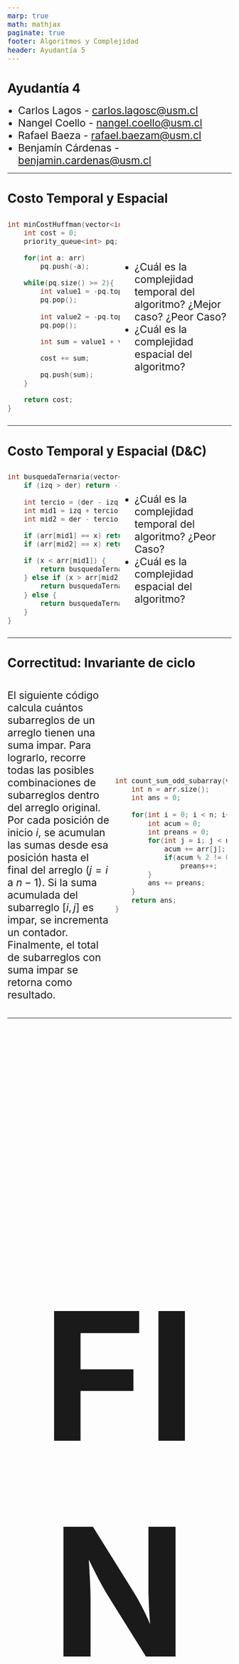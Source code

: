 ```yaml
---
marp: true
math: mathjax
paginate: true
footer: Algoritmos y Complejidad
header: Ayudantía 5
---
```


<!-- _class: title -->
# Ayudantía 4
- Carlos Lagos - carlos.lagosc@usm.cl  
- Nangel Coello - nangel.coello@usm.cl  
- Rafael Baeza - rafael.baezam@usm.cl  
- Benjamín Cárdenas - benjamin.cardenas@usm.cl 

---

<style scoped>
    p,li{
        font-size:23px;
    }
    pre{
        font-size:18px;
    }
</style>


# Costo Temporal y Espacial

<div style="display:flex; justify-content: center;">


<div style="width:50%;">

<!-- 
    Temporal: O(nlog(n))
    Memoria: O(n)
-->

```c++
int minCostHuffman(vector<int> arr){
    int cost = 0;
    priority_queue<int> pq;

    for(int a: arr)
        pq.push(-a);

    while(pq.size() >= 2){
        int value1 = -pq.top();
        pq.pop();

        int value2 = -pq.top();
        pq.pop();

        int sum = value1 + value2;

        cost += sum;

        pq.push(sum);
    }

    return cost;
}
```

</div>

<div style="width:50%; display: flex; justify-content: center;flex-direction:column; padding:10px;">

- ¿Cuál es la complejidad temporal del algoritmo? ¿Mejor caso? ¿Peor Caso?
- ¿Cuál es la complejidad espacial del algoritmo?

</div>

</div>


---

<style scoped>
    p,li{
        font-size:23px;
    }
    pre{
        font-size:18px;
    }
</style>

# Costo Temporal y Espacial (D&C)


<div style="display:flex; justify-content: center;">


<div style="width:50%;">

<!-- 
    T(n) = T(n/3) + O(1)
    Temporal: O(log(n))
    Memoria: O(log(n)) (stack)
-->

```c++
int busquedaTernaria(vector<int> &arr, int x, int izq, int der) {
    if (izq > der) return -1;

    int tercio = (der - izq) / 3;
    int mid1 = izq + tercio;
    int mid2 = der - tercio;

    if (arr[mid1] == x) return mid1;
    if (arr[mid2] == x) return mid2;

    if (x < arr[mid1]) {
        return busquedaTernaria(arr, x, izq, mid1 - 1);
    } else if (x > arr[mid2]) {
        return busquedaTernaria(arr, x, mid2 + 1, der);
    } else {
        return busquedaTernaria(arr, x, mid1 + 1, mid2 - 1);
    }
}
```

</div>

<div style="width:50%; display: flex; justify-content: center;flex-direction:column; padding:10px;">

- ¿Cuál es la complejidad temporal del algoritmo? ¿Peor Caso?
- ¿Cuál es la complejidad espacial del algoritmo?

</div>

</div>

---

<style scoped>
    p,li{
        font-size:23px;
    }
    pre{
        font-size:18px;
    }
</style>

# Correctitud: Invariante de ciclo

<div style="display:flex; justify-content: center;">


<div style="width:50%;">

El siguiente código calcula cuántos subarreglos de un arreglo tienen una suma impar. Para lograrlo, recorre todas las posibles combinaciones de subarreglos dentro del arreglo original. Por cada posición de inicio $i$, se acumulan las sumas desde esa posición hasta el final del arreglo ($j = i$ a $n - 1$). Si la suma acumulada del subarreglo $[i, j]$ es impar, se incrementa un contador. Finalmente, el total de subarreglos con suma impar se retorna como resultado.  

</div>

<div style="width:50%; display: flex; justify-content: center;flex-direction:column; padding:10px;">

```c++
int count_sum_odd_subarray(vector<int> arr){
    int n = arr.size();
    int ans = 0;
    
    for(int i = 0; i < n; i++){
        int acum = 0;
        int preans = 0;
        for(int j = i; j < n; j++){
            acum += arr[j];
            if(acum % 2 != 0)
                preans++; 
        }
        ans += preans;
    }
    return ans;
}
```

</div>

</div>

---

<div align="center">
<h2 style="font-size:400px;">FIN</h2>
</div>
